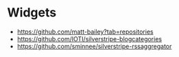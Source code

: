 # Widgets


*	https://github.com/matt-bailey?tab=repositories
*	https://github.com/IOTI/silverstripe-blogcategories
*	https://github.com/sminnee/silverstripe-rssaggregator
